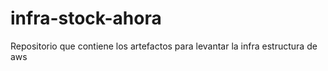 # infra-stock-ahora
Repositorio que contiene los artefactos para levantar la infra estructura de aws 

